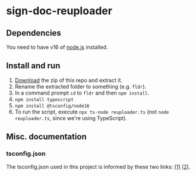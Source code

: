 # sign-doc-reuploader

## Dependencies

You need to have v16 of [node.js](https://nodejs.org/en/) installed.

## Install and run

1. [Download](https://github.com/rossgk2/sign-doc-reuploader/archive/refs/heads/main.zip) the zip of this repo and extract it.
2. Rename the extracted folder to something (e.g. `fldr`).
3. In a command prompt `cd` to `fldr` and then `npm install`.
4. `npm install typescript`
5. `npm install @tsconfig/node16`
6. To run the script, execute `npx ts-node reuploader.ts` (not `node reuploader.ts`, since we're using TypeScript).

## Misc. documentation

### tsconfig.json

The tsconfig.json used in this project is informed by these two links: [(1)](https://stackoverflow.com/a/55701637) [(2)](
https://blog.appsignal.com/2022/01/19/how-to-set-up-a-nodejs-project-with-typescript.html).
